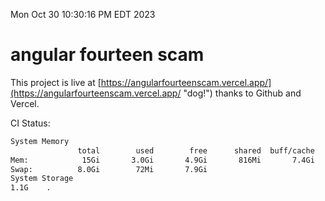 Mon Oct 30 10:30:16 PM EDT 2023

# angular fourteen scam


This project is live at [https://angularfourteenscam.vercel.app/](https://angularfourteenscam.vercel.app/ "dog!") thanks to Github and Vercel.

CI Status: 

```bash
System Memory
               total        used        free      shared  buff/cache   available
Mem:            15Gi       3.0Gi       4.9Gi       816Mi       7.4Gi        11Gi
Swap:          8.0Gi        72Mi       7.9Gi
System Storage
1.1G	.
